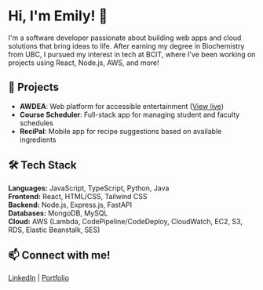 # Hi, I'm Emily! 👋

I'm a software developer passionate about building web apps and cloud solutions that bring ideas to life. After earning my degree in Biochemistry from UBC, I pursued my interest in tech at BCIT, where I've been working on projects using React, Node.js, AWS, and more!

## 🚀 Projects
- **AWDEA**: Web platform for accessible entertainment ([View live](https://www.awdea.org))
- **Course Scheduler**: Full-stack app for managing student and faculty schedules
- **ReciPal**: Mobile app for recipe suggestions based on available ingredients

## 🛠️ Tech Stack
**Languages:** JavaScript, TypeScript, Python, Java  
**Frontend:** React, HTML/CSS, Tailwind CSS  
**Backend:** Node.js, Express.js, FastAPI  
**Databases:** MongoDB, MySQL  
**Cloud:** AWS (Lambda, CodePipeline/CodeDeploy, CloudWatch, EC2, S3, RDS, Elastic Beanstalk, SES)

## 📫 Connect with me!
[LinkedIn](www.linkedin.com/in/emily-yao47) | [Portfolio]()
